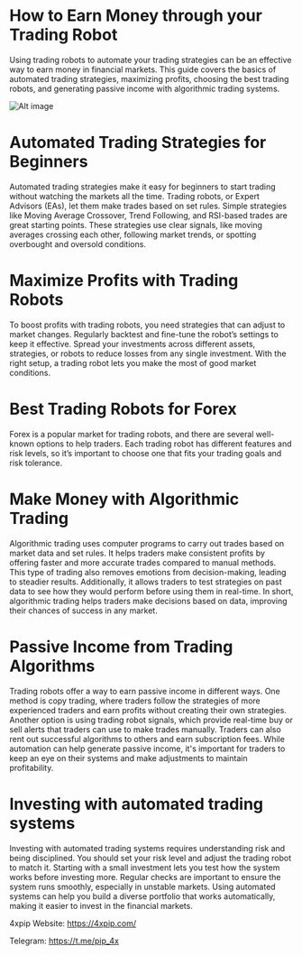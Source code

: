# How to Earn Money through your Trading Robot

Using trading robots to automate your trading strategies can be an effective way to earn money in financial markets. This guide covers the basics of automated trading strategies, maximizing profits, choosing the best trading robots, and generating passive income with algorithmic trading systems. 

![Alt image](https://4xpip.com/wp-content/uploads/2022/10/Making-Money-with-Robots-scaled.webp)

# Automated Trading Strategies for Beginners 

Automated trading strategies make it easy for beginners to start trading without watching the markets all the time. Trading robots, or Expert Advisors (EAs), let them make trades based on set rules. Simple strategies like Moving Average Crossover, Trend Following, and RSI-based trades are great starting points. These strategies use clear signals, like moving averages crossing each other, following market trends, or spotting overbought and oversold conditions. 

# Maximize Profits with Trading Robots 

To boost profits with trading robots, you need strategies that can adjust to market changes. Regularly backtest and fine-tune the robot’s settings to keep it effective. Spread your investments across different assets, strategies, or robots to reduce losses from any single investment. With the right setup, a trading robot lets you make the most of good market conditions. 

# Best Trading Robots for Forex 

Forex is a popular market for trading robots, and there are several well-known options to help traders. Each trading robot has different features and risk levels, so it’s important to choose one that fits your trading goals and risk tolerance. 

# Make Money with Algorithmic Trading 

Algorithmic trading uses computer programs to carry out trades based on market data and set rules. It helps traders make consistent profits by offering faster and more accurate trades compared to manual methods. This type of trading also removes emotions from decision-making, leading to steadier results. Additionally, it allows traders to test strategies on past data to see how they would perform before using them in real-time. In short, algorithmic trading helps traders make decisions based on data, improving their chances of success in any market. 

# Passive Income from Trading Algorithms 

Trading robots offer a way to earn passive income in different ways. One method is copy trading, where traders follow the strategies of more experienced traders and earn profits without creating their own strategies. Another option is using trading robot signals, which provide real-time buy or sell alerts that traders can use to make trades manually. Traders can also rent out successful algorithms to others and earn subscription fees. While automation can help generate passive income, it's important for traders to keep an eye on their systems and make adjustments to maintain profitability. 

# Investing with automated trading systems 

Investing with automated trading systems requires understanding risk and being disciplined. You should set your risk level and adjust the trading robot to match it. Starting with a small investment lets you test how the system works before investing more. Regular checks are important to ensure the system runs smoothly, especially in unstable markets. Using automated systems can help you build a diverse portfolio that works automatically, making it easier to invest in the financial markets. 

4xpip Website: https://4xpip.com/

Telegram: https://t.me/pip_4x
